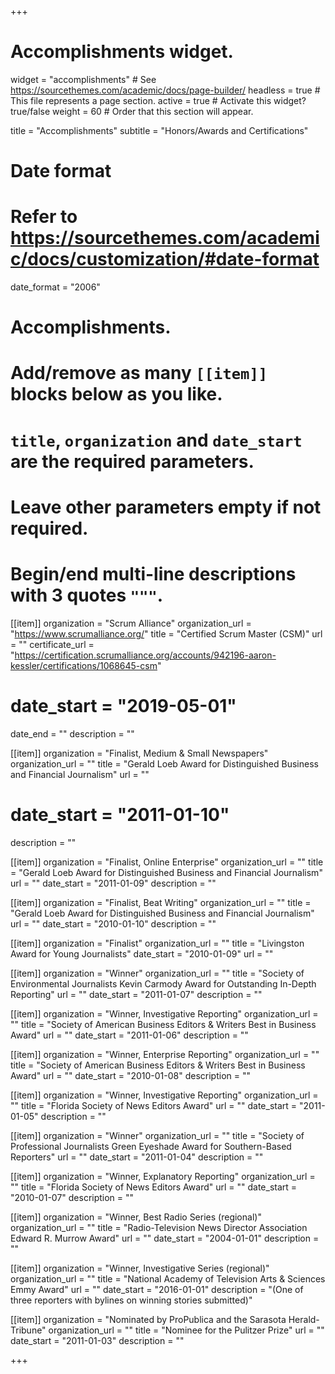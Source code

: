 +++
# Accomplishments widget.
widget = "accomplishments"  # See https://sourcethemes.com/academic/docs/page-builder/
headless = true  # This file represents a page section.
active = true  # Activate this widget? true/false
weight = 60  # Order that this section will appear.

title = "Accomplish&shy;ments"
subtitle = "Honors/Awards and Certifications"

# Date format
#   Refer to https://sourcethemes.com/academic/docs/customization/#date-format
date_format = "2006"

# Accomplishments.
#   Add/remove as many `[[item]]` blocks below as you like.
#   `title`, `organization` and `date_start` are the required parameters.
#   Leave other parameters empty if not required.
#   Begin/end multi-line descriptions with 3 quotes `"""`.

[[item]]
  organization = "Scrum Alliance"
  organization_url = "https://www.scrumalliance.org/"
  title = "Certified Scrum Master (CSM)"
  url = ""
  certificate_url = "https://certification.scrumalliance.org/accounts/942196-aaron-kessler/certifications/1068645-csm"
  # date_start = "2019-05-01"
  date_end = ""
  description = ""
  

[[item]]
  organization = "Finalist, Medium & Small Newspapers"
  organization_url = ""
  title = "Gerald Loeb Award for Distinguished Business and Financial Journalism"
  url = ""
  # date_start = "2011-01-10"
  description = ""

[[item]]
  organization = "Finalist, Online Enterprise"
  organization_url = ""
  title = "Gerald Loeb Award for Distinguished Business and Financial Journalism"
  url = ""
  date_start = "2011-01-09"
  description = ""
  
  
[[item]]
  organization = "Finalist, Beat Writing"
  organization_url = ""
  title = "Gerald Loeb Award for Distinguished Business and Financial Journalism"
  url = ""
  date_start = "2010-01-10"
  description = ""
  

  
[[item]]
  organization = "Finalist"
  organization_url = ""
  title = "Livingston Award for Young Journalists"
  date_start = "2010-01-09"
  url = ""

[[item]]
  organization = "Winner"
  organization_url = ""
  title = "Society of Environmental Journalists Kevin Carmody Award for Outstanding In-Depth Reporting"
  url = ""
  date_start = "2011-01-07"
  description = ""
  
[[item]]
  organization = "Winner, Investigative Reporting"
  organization_url = ""
  title = "Society of American Business Editors & Writers Best in Business Award"
  url = ""
  date_start = "2011-01-06"
  description = ""

[[item]]
  organization = "Winner, Enterprise Reporting"
  organization_url = ""
  title = "Society of American Business Editors & Writers Best in Business Award"
  url = ""
  date_start = "2010-01-08"
  description = ""
  
[[item]]
  organization = "Winner, Investigative Reporting"
  organization_url = ""
  title = "Florida Society of News Editors Award"
  url = ""
  date_start = "2011-01-05"
  description = ""
  
[[item]]
  organization = "Winner"
  organization_url = ""
  title = "Society of Professional Journalists Green Eyeshade Award for Southern-Based Reporters"
  url = ""
  date_start = "2011-01-04"
  description = ""
  

  
  
[[item]]
  organization = "Winner, Explanatory Reporting"
  organization_url = ""
  title = "Florida Society of News Editors Award"
  url = ""
  date_start = "2010-01-07"
  description = ""
  
  
[[item]]
  organization = "Winner, Best Radio Series (regional)"
  organization_url = ""
  title = "Radio-Television News Director Association Edward R. Murrow Award"
  url = ""
  date_start = "2004-01-01"
  description = ""
  
[[item]]
  organization = "Winner, Investigative Series (regional)"
  organization_url = ""
  title = "National Academy of Television Arts & Sciences Emmy Award"
  url = ""
  date_start = "2016-01-01"
  description = "(One of three reporters with bylines on winning stories submitted)"

[[item]]
  organization = "Nominated by ProPublica and the Sarasota Herald-Tribune"
  organization_url = ""
  title = "Nominee for the Pulitzer Prize"
  url = ""
  date_start = "2011-01-03"
  description = ""
  

+++
